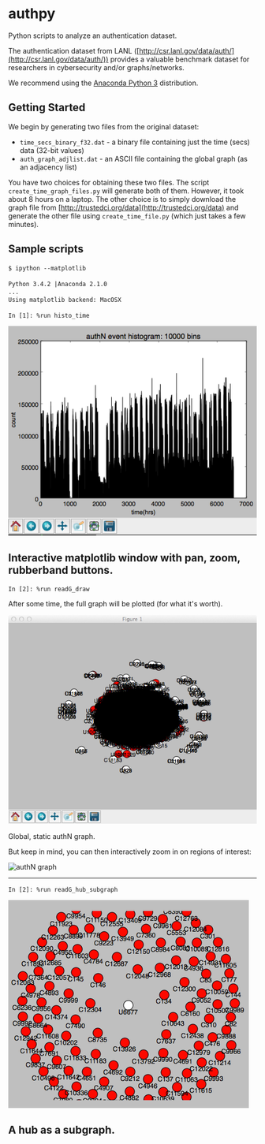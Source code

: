 authpy
======

Python scripts to analyze an authentication dataset.

The authentication dataset from LANL ([http://csr.lanl.gov/data/auth/](http://csr.lanl.gov/data/auth/))
provides a valuable benchmark dataset for researchers in cybersecurity and/or graphs/networks.

We recommend using the [Anaconda Python 3](https://store.continuum.io/cshop/anaconda/) distribution.

## Getting Started

We begin by generating two files from the original dataset:

*  `time_secs_binary_f32.dat` - a binary file containing just the time (secs) data (32-bit values)
*  `auth_graph_adjlist.dat` - an ASCII file containing the global graph (as an adjacency list)
 
You have two choices for obtaining these two files. The script `create_time_graph_files.py` will
generate both of them. However, it took about 8 hours on a laptop. The other choice is to simply
download the graph file from [http://trustedci.org/data](http://trustedci.org/data) and generate
the other file using `create_time_file.py` (which just takes a few minutes).

## Sample scripts
```
$ ipython --matplotlib

Python 3.4.2 |Anaconda 2.1.0 
...
Using matplotlib backend: MacOSX

In [1]: %run histo_time
```
![matplotlib plot of histogram of time events](/images/mpl_authN_histo.png "Interactive matplotlib window: pan, zoom, rubberband, etc")

Interactive matplotlib window with pan, zoom, rubberband buttons.
---

```
In [2]: %run readG_draw
```
After some time, the full graph will be plotted (for what it's worth).

![authN graph](/images/mpl_global_authN_graph.png "AuthN graph")

Global, static authN graph.

But keep in mind, you can then interactively zoom in on regions of interest:

![authN graph](/images/mpl_zoom_authN_graph.png "AuthN graph, zoom")

---


```
In [2]: %run readG_hub_subgraph
```
![hub subgraph](/images/U6677_hub.png "hub subgraph")

A hub as a subgraph.
---
